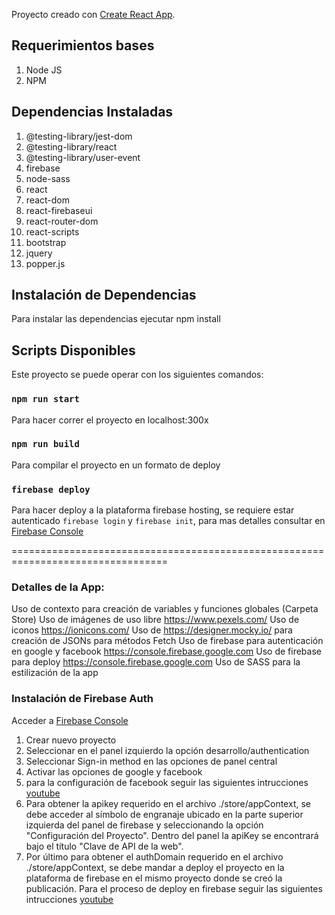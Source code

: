 Proyecto creado con [Create React App](https://github.com/facebook/create-react-app).

## Requerimientos bases

1. Node JS
2. NPM

## Dependencias Instaladas

1. @testing-library/jest-dom
2. @testing-library/react
3. @testing-library/user-event
4. firebase
5. node-sass
6. react
7. react-dom
8. react-firebaseui
9. react-router-dom
10. react-scripts
11. bootstrap
12. jquery
13. popper.js

## Instalación de Dependencias

Para instalar las dependencias ejecutar npm install  

## Scripts Disponibles

Este proyecto se puede operar con los siguientes comandos:

### `npm run start`
Para hacer correr el proyecto en localhost:300x

### `npm run build`
Para compilar el proyecto en un formato de deploy

### `firebase deploy`
Para hacer deploy a la plataforma firebase hosting, se requiere estar autenticado `firebase login`
y `firebase init`, para mas detalles consultar en [Firebase Console](https://console.firebase.google.com)

=================================================================================
### Detalles de la App:

Uso de contexto para creación de variables y funciones globales (Carpeta Store)
Uso de imágenes de uso libre https://www.pexels.com/
Uso de iconos https://ionicons.com/
Uso de https://designer.mocky.io/ para creación de JSONs para métodos Fetch
Uso de firebase para autenticación en google y facebook https://console.firebase.google.com
Uso de firebase para deploy https://console.firebase.google.com
Uso de SASS para la estilización de la app

### Instalación de Firebase Auth
Acceder a [Firebase Console](https://console.firebase.google.com)

1. Crear nuevo proyecto
2. Seleccionar en el panel izquierdo la opción desarrollo/authentication
3. Seleccionar Sign-in method en las opciones de panel central
4. Activar las opciones de google y facebook
5. para la configuración de facebook seguir las siguientes intrucciones [youtube](https://www.youtube.com/watch?v=8teXym2TnAI&t=228s)
6. Para obtener la apikey requerido en el archivo ./store/appContext,
se debe acceder al símbolo de engranaje ubicado en la parte superior izquierda del panel de firebase y
seleccionando la opción "Configuración del Proyecto". Dentro del panel la apiKey se encontrará bajo el título
"Clave de API de la web".
7. Por último para obtener el authDomain requerido en el archivo ./store/appContext, se debe mandar a deploy el proyecto en la plataforma de 
firebase en el mismo proyecto donde se creó la publicación. Para el proceso de deploy en firebase seguir las siguientes intrucciones
[youtube](https://www.youtube.com/watch?v=QNMVURtx86c&t=79s)




